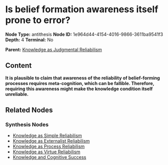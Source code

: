 # Is belief formation awareness itself prone to error?

**Node Type:** antithesis
**Node ID:** 1e964d44-4154-4016-9866-3611ba9541f3
**Depth:** 4
**Terminal:** No

**Parent:** [Knowledge as Judgmental Reliabilism](knowledge-as-judgmental-reliabilism-synthesis-8c2d7b5c-dbe5-47f7-90e8-12d43ddeb551.md)

## Content

**It is plausible to claim that awareness of the reliability of belief-forming processes requires meta-cognition, which can be fallible. Therefore, requiring this awareness might make the knowledge condition itself unreliable.**

## Related Nodes

### Synthesis Nodes

- [Knowledge as Simple Reliabilism](knowledge-as-simple-reliabilism-synthesis-e96aded3-531c-4805-a73b-594878a81f69.md)
- [Knowledge as Externalist Reliabilism](knowledge-as-externalist-reliabilism-synthesis-0d5ec134-a3be-4211-828b-d8d343a33c32.md)
- [Knowledge as Process Reliabilism](knowledge-as-process-reliabilism-synthesis-5aad688d-0252-4ddd-8f44-952dfb847daa.md)
- [Knowledge as Virtue Reliabilism](knowledge-as-virtue-reliabilism-synthesis-ac18b444-48d0-4518-a317-29ddd18466f9.md)
- [Knowledge and Cognitive Success](knowledge-and-cognitive-success-synthesis-946ca55e-569b-465a-8b55-f78f2b3116ab.md)
